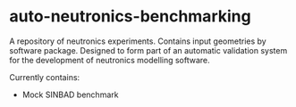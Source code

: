 # auto-neutronics-benchmarking
A repository of neutronics experiments. Contains input geometries by software package. 
Designed to form part of an automatic validation system for the development of neutronics modelling software. 

Currently contains:
* Mock SINBAD benchmark
